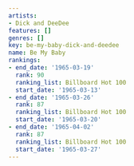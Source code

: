 ```yaml
---
artists:
- Dick and DeeDee
features: []
genres: []
key: be-my-baby-dick-and-deedee
name: Be My Baby
rankings:
- end_date: '1965-03-19'
  rank: 90
  ranking_list: Billboard Hot 100
  start_date: '1965-03-13'
- end_date: '1965-03-26'
  rank: 87
  ranking_list: Billboard Hot 100
  start_date: '1965-03-20'
- end_date: '1965-04-02'
  rank: 87
  ranking_list: Billboard Hot 100
  start_date: '1965-03-27'
---
```


